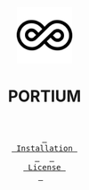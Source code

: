 <p align="center">
    <img width="100" src="./img/icon.png" alt="portium Icon">
</p>

<div align = center>
  
  <h1>PORTIUM</h1>
  
</div>

<div align="center">

<br>

  <a href="#installation"><kbd> <br> Installation <br> </kbd></a>&ensp;&ensp;
  <a href="https://github.com/vnothkumar/portium/blob/main/LICENSE"><kbd> <br> License <br> </kbd></a>&ensp;&ensp;

</div><br><br>

